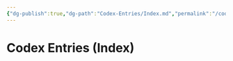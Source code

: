 ```yaml
---
{"dg-publish":true,"dg-path":"Codex-Entries/Index.md","permalink":"/codex-entries/index/","dgShowFileTree":true}
---
```


# Codex Entries (Index)
